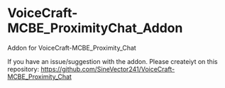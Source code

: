 # VoiceCraft-MCBE_ProximityChat_Addon
Addon for VoiceCraft-MCBE_Proximity_Chat

If you have an issue/suggestion with the addon. Please createiyt on this repository: https://github.com/SineVector241/VoiceCraft-MCBE_Proximity_Chat